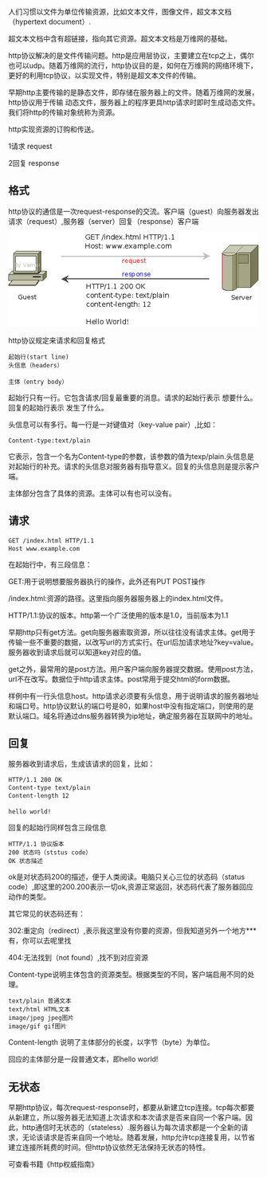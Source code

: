 人们习惯以文件为单位传输资源，比如文本文件，图像文件，超文本文档（hypertext document）.

超文本文档中含有超链接，指向其它资源。超文本文档是万维网的基础。

http协议解决的是文件传输问题。http是应用层协议，主要建立在tcp之上，偶尔也可以udp。随着万维网的流行，http协议目的是，如何在万维网的网络环境下，更好的利用tcp协议，以实现文件，特别是超文本文件的传输。

早期http主要传输的是静态文件，即存储在服务器上的文件。随着万维网的发展，http协议用于传输 动态文件，服务器上的程序更具http请求时即时生成动态文件。我们将http的传输对象统称为资源。

http实现资源的订购和传送。

1请求 request

2回复 response

## 格式

http协议的通信是一次request-response的交流。客户端（guest）向服务器发出请求（request）,服务器（server）回复（response）客户端

![1569326929409](image/1569326929409.png)

http协议规定来请求和回复格式

```http
起始行(start line)
头信息（headers）

主体（entry body）
```

起始行只有一行。它包含请求/回复最重要的消息。请求的起始行表示 想要什么。回复的起始行表示 发生了什么。

头信息可以有多行。每一行是一对键值对（key-value pair）,比如：

```http
Content-type:text/plain
```

它表示，包含一个名为Content-type的参数，该参数的值为texp/plain.头信息是对起始行的补充。请求的头信息对服务器有指导意义。回复的头信息则是提示客户端。

主体部分包含了具体的资源。主体可以有也可以没有。

## 请求

```http
GET /index.html HTTP/1.1
Host www.example.com
```

在起始行中，有三段信息：

GET:用于说明想要服务器执行的操作，此外还有PUT POST操作

/index.html:资源的路径。这里指向服务器服务器上的index.html文件。

HTTP/1.1:协议的版本。http第一个广泛使用的版本是1.0，当前版本为1.1

早期http只有get方法。get向服务器索取资源，所以往往没有请求主体。get用于传输一些不重要的数据，以改写url的方式实行。在url后加请求地址?key=value。服务器收到请求后就可以知道key对应的值。

get之外，最常用的是post方法。用户客户端向服务器提交数据。使用post方法，url不在改写。数据位于http请求主体。post常用于提交html的form数据。

样例中有一行头信息host。http请求必须要有头信息，用于说明请求的服务器地址和端口号。http协议默认的端口号是80，如果host中没有指定端口，则使用的是默认端口。域名将通过dns服务器转换为ip地址，确定服务器在互联网中的地址。

## 回复

服务器收到请求后，生成该请求的回复，比如：

```http
HTTP/1.1 200 OK
Content-type text/plain    
Content-length 12

hello world!
```

回复的起始行同样包含三段信息

```http
HTTP/1.1 协议版本
200 状态吗（ststus code）
OK 状态描述
```

ok是对状态码200的描述，便于人类阅读。电脑只关心三位的状态码（status code）,即这里的200.200表示一切ok,资源正常返回，状态码代表了服务器回应动作的类型。

其它常见的状态码还有：

302:重定向（redirect）,表示我这里没有你要的资源，但我知道另外一个地方***有，你可以去呢里找

404:无法找到（not found）,找不到对应资源

Content-type说明主体包含的资源类型。根据类型的不同，客户端启用不同的处理。

```http
text/plain 普通文本
text/html HTML文本
image/jpeg jpeg图片
image/gif gif图片
```

Content-length 说明了主体部分的长度，以字节（byte）为单位。

回应的主体部分是一段普通文本，即hello world!

## 无状态

早期http协议，每次request-response时，都要从新建立tcp连接。tcp每次都要从新建立，所以服务器无法知道上次请求和本次请求是否来自同一个客户端。因此，http通信时无状态的（stateless）.服务器认为每次请求都是一个全新的请求，无论该请求是否来自同一个地址。随着发展，http允许tcp连接复用，以节省建立连接所耗费的时间。但http协议依然无法保持无状态的特性。

可查看书籍《http权威指南》



